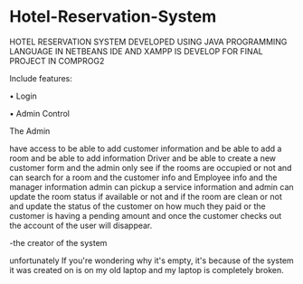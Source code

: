 # Hotel-Reservation-System


HOTEL RESERVATION SYSTEM DEVELOPED USING JAVA PROGRAMMING LANGUAGE IN NETBEANS IDE AND XAMPP IS DEVELOP FOR FINAL PROJECT IN COMPROG2


Include features:

• Login

• Admin Control


The Admin

have access to be able to add customer information and be able to add a room and be able to add information Driver and be able to create a new customer form and the admin only see
if the rooms are occupied or not and can search for a room and
the customer info and Employee info and the manager information admin can pickup a service information and admin can update the room status if available or not and if the room are clean or not and update the status of the customer on how much they paid or the customer is having a pending amount and once the customer checks out the account of the user will disappear.









-the creator of the system

unfortunately If you're wondering why it's empty, it's because of the system it was created on is on my old laptop and my laptop is completely broken.
 

